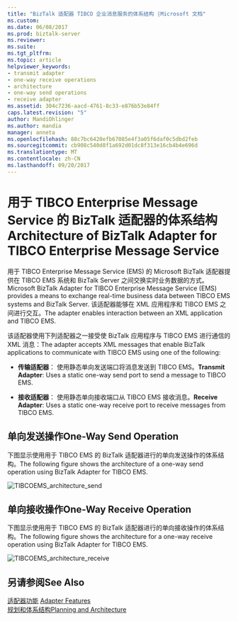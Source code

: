 ```yaml
---
title: "BizTalk 适配器 TIBCO 企业消息服务的体系结构 |Microsoft 文档"
ms.custom: 
ms.date: 06/08/2017
ms.prod: biztalk-server
ms.reviewer: 
ms.suite: 
ms.tgt_pltfrm: 
ms.topic: article
helpviewer_keywords:
- transmit adapter
- one-way receive operations
- architecture
- one-way send operations
- receive adapter
ms.assetid: 304c7236-aacd-4761-8c33-e876b53e84ff
caps.latest.revision: "5"
author: MandiOhlinger
ms.author: mandia
manager: anneta
ms.openlocfilehash: 88c7bc6420efb67085e4f3a05f6daf0c5dbd2feb
ms.sourcegitcommit: cb908c540d8f1a692d01dc8f313e16cb4b4e696d
ms.translationtype: MT
ms.contentlocale: zh-CN
ms.lasthandoff: 09/20/2017
---
```

# <a name="architecture-of-biztalk-adapter-for-tibco-enterprise-message-service"></a><span data-ttu-id="0eb8a-102">用于 TIBCO Enterprise Message Service 的 BizTalk 适配器的体系结构</span><span class="sxs-lookup"><span data-stu-id="0eb8a-102">Architecture of BizTalk Adapter for TIBCO Enterprise Message Service</span></span>
<span data-ttu-id="0eb8a-103">用于 TIBCO Enterprise Message Service (EMS) 的 Microsoft BizTalk 适配器提供在 TIBCO EMS 系统和 BizTalk Server 之间交换实时业务数据的方式。</span><span class="sxs-lookup"><span data-stu-id="0eb8a-103">Microsoft BizTalk Adapter for TIBCO Enterprise Message Service (EMS) provides a means to exchange real-time business data between TIBCO EMS systems and BizTalk Server.</span></span> <span data-ttu-id="0eb8a-104">该适配器能够在 XML 应用程序和 TIBCO EMS 之间进行交互。</span><span class="sxs-lookup"><span data-stu-id="0eb8a-104">The adapter enables interaction between an XML application and TIBCO EMS.</span></span>  
  
 <span data-ttu-id="0eb8a-105">该适配器使用下列适配器之一接受使 BizTalk 应用程序与 TIBCO EMS 进行通信的 XML 消息：</span><span class="sxs-lookup"><span data-stu-id="0eb8a-105">The adapter accepts XML messages that enable BizTalk applications to communicate with TIBCO EMS using one of the following:</span></span>  
  
-   <span data-ttu-id="0eb8a-106">**传输适配器**： 使用静态单向发送端口将消息发送到 TIBCO EMS。</span><span class="sxs-lookup"><span data-stu-id="0eb8a-106">**Transmit Adapter**: Uses a static one-way send port to send a message to TIBCO EMS.</span></span>  
  
-   <span data-ttu-id="0eb8a-107">**接收适配器**： 使用静态单向接收端口从 TIBCO EMS 接收消息。</span><span class="sxs-lookup"><span data-stu-id="0eb8a-107">**Receive Adapter**: Uses a static one-way receive port to receive messages from TIBCO EMS.</span></span>  
  
## <a name="one-way-send-operation"></a><span data-ttu-id="0eb8a-108">单向发送操作</span><span class="sxs-lookup"><span data-stu-id="0eb8a-108">One-Way Send Operation</span></span>  
 <span data-ttu-id="0eb8a-109">下图显示使用用于 TIBCO EMS 的 BizTalk 适配器进行的单向发送操作的体系结构。</span><span class="sxs-lookup"><span data-stu-id="0eb8a-109">The following figure shows the architecture of a one-way send operation using BizTalk Adapter for TIBCO EMS.</span></span>  
  
 ![](../core/media/tibcoems-architecture-send.gif "TIBCOEMS_architecture_send")  
  
## <a name="one-way-receive-operation"></a><span data-ttu-id="0eb8a-110">单向接收操作</span><span class="sxs-lookup"><span data-stu-id="0eb8a-110">One-Way Receive Operation</span></span>  
 <span data-ttu-id="0eb8a-111">下图显示使用用于 TIBCO EMS 的 BizTalk 适配器进行的单向接收操作的体系结构。</span><span class="sxs-lookup"><span data-stu-id="0eb8a-111">The following figure shows the architecture for a one-way receive operation using BizTalk Adapter for TIBCO EMS.</span></span>  
  
 ![](../core/media/tibcoems-architecture-receive.gif "TIBCOEMS_architecture_receive")  
  
## <a name="see-also"></a><span data-ttu-id="0eb8a-112">另请参阅</span><span class="sxs-lookup"><span data-stu-id="0eb8a-112">See Also</span></span>  
 <span data-ttu-id="0eb8a-113">[适配器功能](../core/adapter-features.md) </span><span class="sxs-lookup"><span data-stu-id="0eb8a-113">[Adapter Features](../core/adapter-features.md) </span></span>  
 [<span data-ttu-id="0eb8a-114">规划和体系结构</span><span class="sxs-lookup"><span data-stu-id="0eb8a-114">Planning and Architecture</span></span>](../core/planning-and-architecture16.md)